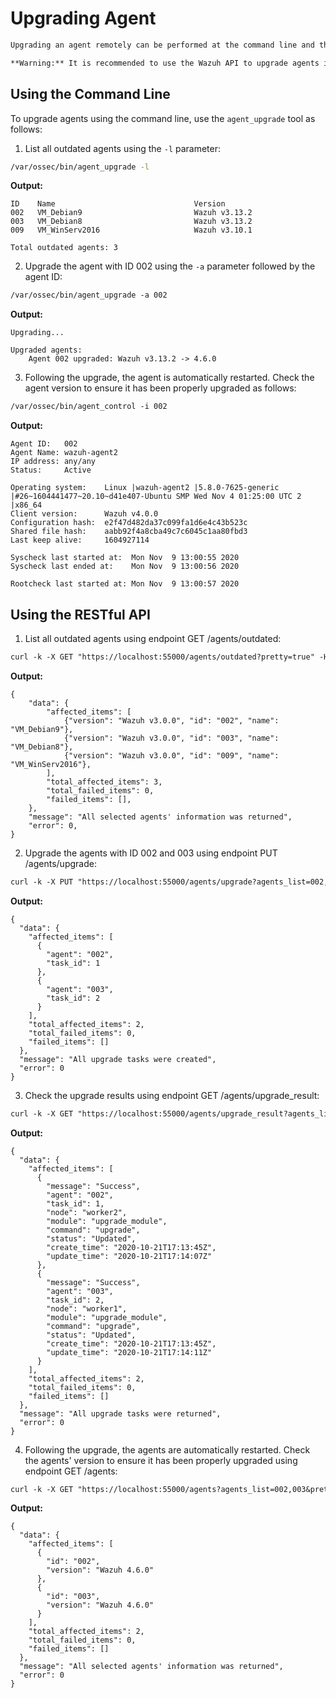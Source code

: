 
# Upgrading Agent
```markdown
Upgrading an agent remotely can be performed at the command line and through the Wazuh API.

**Warning:** It is recommended to use the Wazuh API to upgrade agents if running a Wazuh cluster.
```
## Using the Command Line

To upgrade agents using the command line, use the `agent_upgrade` tool as follows:

1. List all outdated agents using the `-l` parameter:

```bash
/var/ossec/bin/agent_upgrade -l
```

**Output:**
```
ID    Name                               Version
002   VM_Debian9                         Wazuh v3.13.2
003   VM_Debian8                         Wazuh v3.13.2
009   VM_WinServ2016                     Wazuh v3.10.1

Total outdated agents: 3
```

2. Upgrade the agent with ID 002 using the `-a` parameter followed by the agent ID:

```markdown
/var/ossec/bin/agent_upgrade -a 002
```

**Output:**
```
Upgrading...

Upgraded agents:
    Agent 002 upgraded: Wazuh v3.13.2 -> 4.6.0
```

3. Following the upgrade, the agent is automatically restarted. Check the agent version to ensure it has been properly upgraded as follows:

```markdown
/var/ossec/bin/agent_control -i 002
```

**Output:**
```
Agent ID:   002
Agent Name: wazuh-agent2
IP address: any/any
Status:     Active

Operating system:    Linux |wazuh-agent2 |5.8.0-7625-generic |#26~1604441477~20.10~d41e407-Ubuntu SMP Wed Nov 4 01:25:00 UTC 2 |x86_64
Client version:      Wazuh v4.0.0
Configuration hash:  e2f47d482da37c099fa1d6e4c43b523c
Shared file hash:    aabb92f4a8cba49c7c6045c1aa80fbd3
Last keep alive:     1604927114

Syscheck last started at:  Mon Nov  9 13:00:55 2020
Syscheck last ended at:    Mon Nov  9 13:00:56 2020

Rootcheck last started at: Mon Nov  9 13:00:57 2020
```

## Using the RESTful API

1. List all outdated agents using endpoint GET /agents/outdated:

```markdown
curl -k -X GET "https://localhost:55000/agents/outdated?pretty=true" -H  "Authorization: Bearer $TOKEN"
```

**Output:**
```
{
    "data": {
        "affected_items": [
            {"version": "Wazuh v3.0.0", "id": "002", "name": "VM_Debian9"},
            {"version": "Wazuh v3.0.0", "id": "003", "name": "VM_Debian8"},
            {"version": "Wazuh v3.0.0", "id": "009", "name": "VM_WinServ2016"},
        ],
        "total_affected_items": 3,
        "total_failed_items": 0,
        "failed_items": [],
    },
    "message": "All selected agents' information was returned",
    "error": 0,
}
```

2. Upgrade the agents with ID 002 and 003 using endpoint PUT /agents/upgrade:

```markdown
curl -k -X PUT "https://localhost:55000/agents/upgrade?agents_list=002,003&pretty=true" -H  "Authorization: Bearer $TOKEN"
```

**Output:**
```
{
  "data": {
    "affected_items": [
      {
        "agent": "002",
        "task_id": 1
      },
      {
        "agent": "003",
        "task_id": 2
      }
    ],
    "total_affected_items": 2,
    "total_failed_items": 0,
    "failed_items": []
  },
  "message": "All upgrade tasks were created",
  "error": 0
}
```

3. Check the upgrade results using endpoint GET /agents/upgrade_result:

```markdown
curl -k -X GET "https://localhost:55000/agents/upgrade_result?agents_list=002,003&pretty=true" -H  "Authorization: Bearer $TOKEN"
```

**Output:**
```
{
  "data": {
    "affected_items": [
      {
        "message": "Success",
        "agent": "002",
        "task_id": 1,
        "node": "worker2",
        "module": "upgrade_module",
        "command": "upgrade",
        "status": "Updated",
        "create_time": "2020-10-21T17:13:45Z",
        "update_time": "2020-10-21T17:14:07Z"
      },
      {
        "message": "Success",
        "agent": "003",
        "task_id": 2,
        "node": "worker1",
        "module": "upgrade_module",
        "command": "upgrade",
        "status": "Updated",
        "create_time": "2020-10-21T17:13:45Z",
        "update_time": "2020-10-21T17:14:11Z"
      }
    ],
    "total_affected_items": 2,
    "total_failed_items": 0,
    "failed_items": []
  },
  "message": "All upgrade tasks were returned",
  "error": 0
}
```

4. Following the upgrade, the agents are automatically restarted. Check the agents' version to ensure it has been properly upgraded using endpoint GET /agents:

```markdown
curl -k -X GET "https://localhost:55000/agents?agents_list=002,003&pretty=true&select=version" -H  "Authorization: Bearer $TOKEN"
```

**Output:**
```
{
  "data": {
    "affected_items": [
      {
        "id": "002",
        "version": "Wazuh 4.6.0"
      },
      {
        "id": "003",
        "version": "Wazuh 4.6.0"
      }
    ],
    "total_affected_items": 2,
    "total_failed_items": 0,
    "failed_items": []
  },
  "message": "All selected agents' information was returned",
  "error": 0
}
```
```